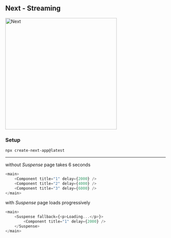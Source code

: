 ## Next - Streaming

<img src="https://media.istockphoto.com/id/1402763474/photo/glass-lowercase-letter-n.webp?b=1&s=170667a&w=0&k=20&c=o6M7-ISejHoEpcnqeum5HZBPTomGg6DXakmtdpU7CwY=" alt="Next" width="350" />

### Setup

`npx create-next-app@latest`

---

without _Suspense_ page takes 6 seconds

```JavaScript
<main>
    <Component title="1" delay={2000} />
    <Component title="2" delay={4000} />
    <Component title="3" delay={6000} />
</main>
```

with _Suspense_ page loads progressively

```JavaScript
<main>
    <Suspense fallback={<p>Loading...</p>}>
        <Component title="1" delay={2000} />
    </Suspense>
</main>
```
